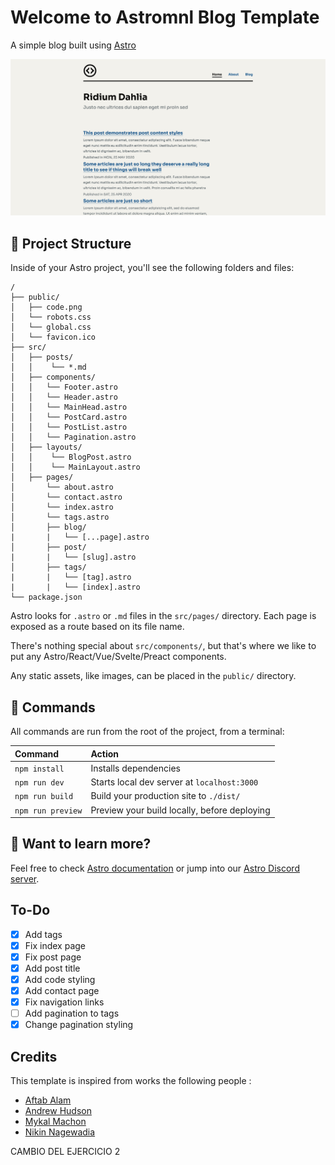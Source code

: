 # Welcome to Astromnl Blog Template

A simple blog built using [Astro](https://astro.build)

![screenshot](astromnl.png)

## 🚀 Project Structure

Inside of your Astro project, you'll see the following folders and files:

```
/
├── public/
│   ├── code.png
│   └── robots.css
│   └── global.css
│   └── favicon.ico
├── src/
│   ├── posts/
│   │    └── *.md
│   ├── components/
│   │   └── Footer.astro
│   │   └── Header.astro
│   │   └── MainHead.astro
│   │   └── PostCard.astro
│   │   └── PostList.astro
│   │   └── Pagination.astro
│   ├── layouts/
│   │    └── BlogPost.astro
│   │    └── MainLayout.astro
│   ├── pages/
│       └── about.astro
│       └── contact.astro
│       └── index.astro
│       └── tags.astro
│       ├── blog/
|       |   └── [...page].astro
│       ├── post/
|       |   └── [slug].astro
│       ├── tags/
|       |   └── [tag].astro
|       |   └── [index].astro
└── package.json
```

Astro looks for `.astro` or `.md` files in the `src/pages/` directory. Each page is exposed as a route based on its file name.

There's nothing special about `src/components/`, but that's where we like to put any Astro/React/Vue/Svelte/Preact components.

Any static assets, like images, can be placed in the `public/` directory.

## 🧞 Commands

All commands are run from the root of the project, from a terminal:

| Command           | Action                                       |
| :---------------- | :------------------------------------------- |
| `npm install`     | Installs dependencies                        |
| `npm run dev`     | Starts local dev server at `localhost:3000`  |
| `npm run build`   | Build your production site to `./dist/`      |
| `npm run preview` | Preview your build locally, before deploying |

## 👀 Want to learn more?

Feel free to check [Astro documentation](https://github.com/snowpackjs/astro) or jump into our [Astro Discord server](https://astro.build/chat).

## To-Do

- [x] Add tags
- [x] Fix index page
- [x] Fix post page
- [x] Add post title
- [x] Add code styling
- [x] Add contact page
- [x] Fix navigation links
- [ ] Add pagination to tags
- [x] Change pagination styling

## Credits

This template is inspired from works the following people :

- [Aftab Alam](https://github.com/one-aalam/astro-ink)
- [Andrew Hudson](https://github.com/bigandy/astro-blog)
- [Mykal Machon](https://github.com/MykalMachon/Mykal.Codes)
- [Nikin Nagewadia](https://github.com/nnagewad/static-personal-site)




CAMBIO DEL EJERCICIO 2